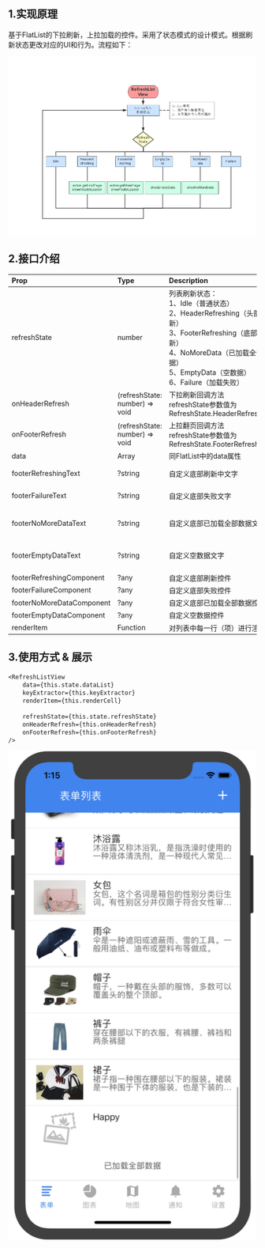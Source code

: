 
## 1.实现原理

基于FlatList的下拉刷新，上拉加载的控件。采用了状态模式的设计模式。根据刷新状态更改对应的UI和行为。流程如下：

![avatar](../img/RefreshListView流程图.png)

## 2.接口介绍

| Prop | Type | Description | Default |
| :- | :- | :- | :- |
| refreshState | number | 列表刷新状态：<br/>1、Idle（普通状态）<br/>2、HeaderRefreshing（头部刷新）<br/>3、FooterRefreshing（底部刷新）<br/>4、NoMoreData（已加载全部数据）<br/>5、EmptyData（空数据）<br/>6、Failure（加载失败） | None |
| onHeaderRefresh | (refreshState: number) => void | 下拉刷新回调方法<br/>refreshState参数值为RefreshState.HeaderRefreshing | None |
| onFooterRefresh | (refreshState: number) => void | 上拉翻页回调方法<br/>refreshState参数值为RefreshState.FooterRefreshing | None |
| data | Array | 同FlatList中的data属性 | None |
| footerRefreshingText | ?string | 自定义底部刷新中文字 | '数据加载中…' |
| footerFailureText | ?string | 自定义底部失败文字 | '点击重新加载' |
| footerNoMoreDataText | ?string | 自定义底部已加载全部数据文字 | '已加载全部数据' |
| footerEmptyDataText | ?string | 自定义空数据文字 | '暂时没有相关数据' |
| footerRefreshingComponent | ?any | 自定义底部刷新控件 | null |
| footerFailureComponent | ?any | 自定义底部失败控件 | null |
| footerNoMoreDataComponent | ?any | 自定义底部已加载全部数据控件 | null |
| footerEmptyDataComponent | ?any | 自定义空数据控件 | null |
| renderItem | Function | 对列表中每一行（项）进行渲染 | null |

## 3.使用方式 & 展示

```
<RefreshListView
    data={this.state.dataList}
    keyExtractor={this.keyExtractor}
    renderItem={this.renderCell}

    refreshState={this.state.refreshState}
    onHeaderRefresh={this.onHeaderRefresh}
    onFooterRefresh={this.onFooterRefresh}
/>
```
![avatar](../img/RefreshListView_1.png)
